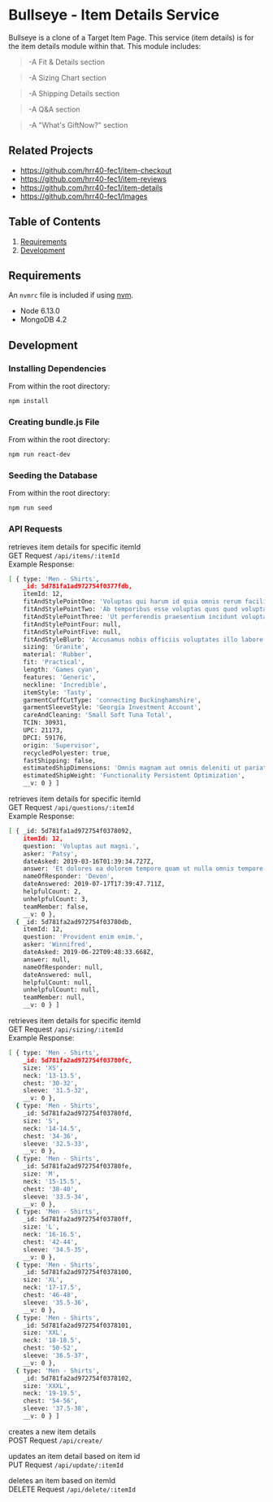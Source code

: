 # Bullseye - Item Details Service

Bullseye is a clone of a Target Item Page. This service (item details) is for the item details module within that. This module includes:

> -A Fit & Details section

> -A Sizing Chart section

> -A Shipping Details section

> -A Q&A section

> -A "What's GiftNow?" section

## Related Projects

  - https://github.com/hrr40-fec1/item-checkout
  - https://github.com/hrr40-fec1/item-reviews
  - https://github.com/hrr40-fec1/item-details
  - https://github.com/hrr40-fec1/Images

## Table of Contents

1. [Requirements](#requirements)
2. [Development](#development)

## Requirements

An `nvmrc` file is included if using [nvm](https://github.com/creationix/nvm).

- Node 6.13.0
- MongoDB 4.2

## Development

### Installing Dependencies

From within the root directory:

```sh
npm install
```

### Creating bundle.js File

From within the root directory:

```sh
npm run react-dev
```

### Seeding the Database

From within the root directory:

```sh
npm run seed
```
### API Requests

retrieves item details for specific itemId <br />
GET Request `/api/items/:itemId` <br />
Example Response:
```sh
[ { type: 'Men - Shirts',
    _id: 5d781fa1ad972754f0377fdb,
    itemId: 12,
    fitAndStylePointOne: 'Voluptas qui harum id quia omnis rerum facilis culpa.',
    fitAndStylePointTwo: 'Ab temporibus esse voluptas quos quod voluptatem quia consectetur facere.',
    fitAndStylePointThree: 'Ut perferendis praesentium incidunt voluptate eum dignissimos est.',
    fitAndStylePointFour: null,
    fitAndStylePointFive: null,
    fitAndStyleBlurb: 'Accusamus nobis officiis voluptates illo labore neque neque. Consequuntur itaque rem expedita ea beatae accusamus quia facere expedita. Rem tempora praesentium quis ut vel corrupti quia. Ea necessitatibus natus.',
    sizing: 'Granite',
    material: 'Rubber',
    fit: 'Practical',
    length: 'Games cyan',
    features: 'Generic',
    neckline: 'Incredible',
    itemStyle: 'Tasty',
    garmentCuffCutType: 'connecting Buckinghamshire',
    garmentSleeveStyle: 'Georgia Investment Account',
    careAndCleaning: 'Small Soft Tuna Total',
    TCIN: 30931,
    UPC: 21173,
    DPCI: 59176,
    origin: 'Supervisor',
    recycledPolyester: true,
    fastShipping: false,
    estimatedShipDimensions: 'Omnis magnam aut omnis deleniti ut pariatur quidem.',
    estimatedShipWeight: 'Functionality Persistent Optimization',
    __v: 0 } ]
```

retrieves item details for specific itemId <br />
GET Request `/api/questions/:itemId` <br />
Example Response:
```sh
[ { _id: 5d781fa1ad972754f0378092,
    itemId: 12,
    question: 'Voluptas aut magni.',
    asker: 'Patsy',
    dateAsked: 2019-03-16T01:39:34.727Z,
    answer: 'Et dolores ea dolorem tempore quam ut nulla omnis tempore.',
    nameOfResponder: 'Devon',
    dateAnswered: 2019-07-17T17:39:47.711Z,
    helpfulCount: 2,
    unhelpfulCount: 3,
    teamMember: false,
    __v: 0 },
  { _id: 5d781fa2ad972754f03780db,
    itemId: 12,
    question: 'Provident enim enim.',
    asker: 'Winnifred',
    dateAsked: 2019-06-22T09:48:33.668Z,
    answer: null,
    nameOfResponder: null,
    dateAnswered: null,
    helpfulCount: null,
    unhelpfulCount: null,
    teamMember: null,
    __v: 0 } ]
```

retrieves item details for specific itemId <br />
GET Request `/api/sizing/:itemId` <br />
Example Response:
```sh
[ { type: 'Men - Shirts',
    _id: 5d781fa2ad972754f03780fc,
    size: 'XS',
    neck: '13-13.5',
    chest: '30-32',
    sleeve: '31.5-32',
    __v: 0 },
  { type: 'Men - Shirts',
    _id: 5d781fa2ad972754f03780fd,
    size: 'S',
    neck: '14-14.5',
    chest: '34-36',
    sleeve: '32.5-33',
    __v: 0 },
  { type: 'Men - Shirts',
    _id: 5d781fa2ad972754f03780fe,
    size: 'M',
    neck: '15-15.5',
    chest: '38-40',
    sleeve: '33.5-34',
    __v: 0 },
  { type: 'Men - Shirts',
    _id: 5d781fa2ad972754f03780ff,
    size: 'L',
    neck: '16-16.5',
    chest: '42-44',
    sleeve: '34.5-35',
    __v: 0 },
  { type: 'Men - Shirts',
    _id: 5d781fa2ad972754f0378100,
    size: 'XL',
    neck: '17-17.5',
    chest: '46-48',
    sleeve: '35.5-36',
    __v: 0 },
  { type: 'Men - Shirts',
    _id: 5d781fa2ad972754f0378101,
    size: 'XXL',
    neck: '18-18.5',
    chest: '50-52',
    sleeve: '36.5-37',
    __v: 0 },
  { type: 'Men - Shirts',
    _id: 5d781fa2ad972754f0378102,
    size: 'XXXL',
    neck: '19-19.5',
    chest: '54-56',
    sleeve: '37.5-38',
    __v: 0 } ]
```
creates a new item details <br />
POST Request `/api/create/` <br />

updates an item detail based on item id <br />
PUT Request `/api/update/:itemId` <br />

deletes an item based on itemId <br />
DELETE Request `/api/delete/:itemId` <br />


